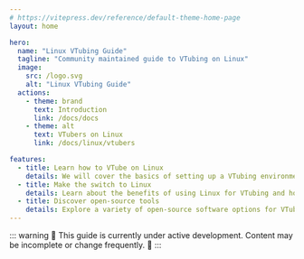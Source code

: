 ```yaml
---
# https://vitepress.dev/reference/default-theme-home-page
layout: home

hero:
  name: "Linux VTubing Guide"
  tagline: "Community maintained guide to VTubing on Linux"
  image:
    src: /logo.svg
    alt: "Linux VTubing Guide"
  actions:
    - theme: brand
      text: Introduction
      link: /docs/docs
    - theme: alt
      text: VTubers on Linux
      link: /docs/linux/vtubers

features:
  - title: Learn how to VTube on Linux
    details: We will cover the basics of setting up a VTubing environment on Linux, including software recommendations and configuration tips.
  - title: Make the switch to Linux
    details: Learn about the benefits of using Linux for VTubing and how to transition your existing setup.
  - title: Discover open-source tools
    details: Explore a variety of open-source software options for VTubing, from 2D to 3D applications.
---
```



::: warning
🚧 This guide is currently under active development. Content may be incomplete or change frequently. 🚧
:::
